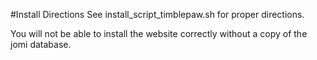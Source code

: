 #Install Directions
See install_script_timblepaw.sh for proper directions. 

You will not be able to install the website correctly without a copy of the jomi database.

